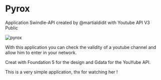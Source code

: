 # Pyrox

Application Swindle-API created by @martialdidit with Youtube API V3 Public

![pyrox](http://gyazo.com/2db2209b164ed3798b37603ebb608395.png "Application Pyrox")

With this application you can check the validity of a youtube channel and allow him to enter in your network.

Creat with Foundation 5 for the design and Gdata for the YouYube API.

This is a very simple application, thx for watching her ! 
